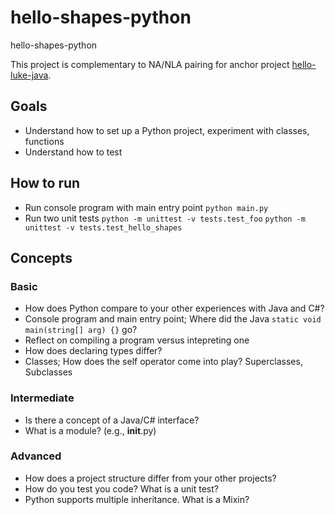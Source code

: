 # hello-shapes-python
hello-shapes-python

This project is complementary to NA/NLA pairing for anchor project [hello-luke-java](https://github.com/nalbarr/hello-luke-java).

## Goals
- Understand how to set up a Python project, experiment with classes, functions
- Understand how to test

## How to run
- Run console program with main entry point
`python main.py`
- Run two unit tests
`python -m unittest -v tests.test_foo`
`python -m unittest -v tests.test_hello_shapes`

## Concepts

### Basic
- How does Python compare to your other experiences with Java and C#?
- Console program and main entry point; Where did the Java `static void main(string[] arg) {}` go?
- Reflect on compiling a program versus intepreting one
- How does declaring types differ?
- Classes; How does the self operator come into play?  Superclasses, Subclasses

### Intermediate
- Is there a concept of a Java/C# interface?
- What is a module? (e.g., __init__.py)

### Advanced
- How does a project structure differ from your other projects?
- How do you test you code?  What is a unit test?
- Python supports multiple inheritance.  What is a Mixin?
